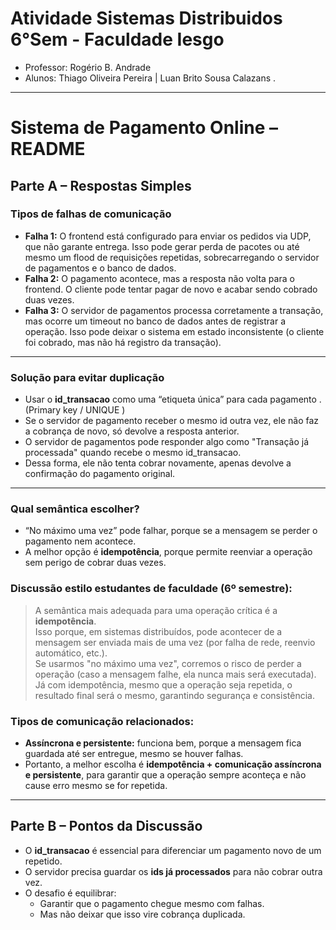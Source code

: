 # Atividade Sistemas Distribuidos              6°Sem - Faculdade Iesgo

- Professor: Rogério B. Andrade
- Alunos: Thiago Oliveira Pereira | Luan Brito Sousa Calazans .

---

# Sistema de Pagamento Online – README

## Parte A – Respostas Simples

### Tipos de falhas de comunicação

- **Falha 1:** O frontend está configurado para enviar os pedidos via UDP, que não garante entrega. Isso pode gerar perda de pacotes ou até mesmo um flood de requisições repetidas, sobrecarregando o servidor de pagamentos e o banco de dados.
- **Falha 2:** O pagamento acontece, mas a resposta não volta para o frontend. O cliente pode tentar pagar de novo e acabar sendo cobrado duas vezes.  
- **Falha 3:** O servidor de pagamentos processa corretamente a transação, mas ocorre um timeout no banco de dados antes de registrar a operação. Isso pode deixar o sistema em estado inconsistente (o cliente foi cobrado, mas não há registro da transação).

--- 

### Solução para evitar duplicação

- Usar o **id_transacao** como uma “etiqueta única” para cada pagamento . (Primary key / UNIQUE )  
- Se o servidor de pagamento receber o mesmo id outra vez, ele não faz a cobrança de novo, só devolve a resposta anterior.  
- O servidor de pagamentos pode responder algo como "Transação já processada" quando recebe o mesmo id_transacao.
- Dessa forma, ele não tenta cobrar novamente, apenas devolve a confirmação do pagamento original.

---

### Qual semântica escolher?

- “No máximo uma vez” pode falhar, porque se a mensagem se perder o pagamento nem acontece.  
- A melhor opção é **idempotência**, porque permite reenviar a operação sem perigo de cobrar duas vezes.  

### **Discussão estilo estudantes de faculdade (6º semestre):**  
> A semântica mais adequada para uma operação crítica é a **idempotência**.  
> Isso porque, em sistemas distribuídos, pode acontecer de a mensagem ser enviada mais de uma vez (por falha de rede, reenvio automático, etc.).  
> Se usarmos "no máximo uma vez", corremos o risco de perder a operação (caso a mensagem falhe, ela nunca mais será executada).  
> Já com idempotência, mesmo que a operação seja repetida, o resultado final será o mesmo, garantindo segurança e consistência.  

### **Tipos de comunicação relacionados:**  
- **Assíncrona e persistente:** funciona bem, porque a mensagem fica guardada até ser entregue, mesmo se houver falhas.  
- Portanto, a melhor escolha é **idempotência + comunicação assíncrona e persistente**, para garantir que a operação sempre aconteça e não cause erro mesmo se for repetida.  

---

## Parte B – Pontos da Discussão

- O **id_transacao** é essencial para diferenciar um pagamento novo de um repetido.  
- O servidor precisa guardar os **ids já processados** para não cobrar outra vez.  
- O desafio é equilibrar:  
  - Garantir que o pagamento chegue mesmo com falhas.  
  - Mas não deixar que isso vire cobrança duplicada.  
